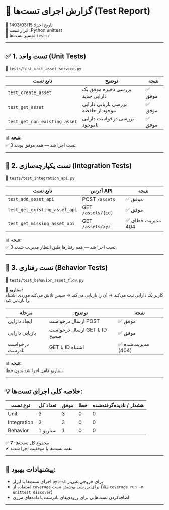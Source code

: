 
# 🧪 گزارش اجرای تست‌ها (Test Report)

📅 تاریخ اجرا: 1403/03/15  
🧰 ابزار تست: Python unittest  
📂 مسیر تست‌ها: `tests/`

---

## ✅ 1. تست واحد (Unit Tests)
📁 `tests/test_unit_asset_service.py`

| تابع تست | توضیح | نتیجه |
|----------|-------|--------|
| `test_create_asset` | بررسی ذخیره موفق یک دارایی جدید | ✅ موفق |
| `test_get_asset` | بررسی بازیابی دارایی موجود از حافظه | ✅ موفق |
| `test_get_non_existing_asset` | بررسی درخواست دارایی ناموجود | ✅ موفق |

📊 **نتیجه:**  
✅ 3 تست اجرا شد — همه موفق بودند.

---

## 🔗 2. تست یکپارچه‌سازی (Integration Tests)
📁 `tests/test_integration_api.py`

| تابع تست | آدرس API | نتیجه |
|----------|------------|--------|
| `test_add_asset_api` | POST `/assets` | ✅ موفق |
| `test_get_existing_asset_api` | GET `/assets/{id}` | ✅ موفق |
| `test_get_missing_asset_api` | GET `/assets/xyz` | ✅ مدیریت خطای 404 |

📊 **نتیجه:**  
✅ 3 تست اجرا شد — همه رفتارها طبق انتظار مدیریت شدند.

---

## 🤖 3. تست رفتاری (Behavior Tests)
📁 `tests/test_behavior_asset_flow.py`

🎯 **سناریو:**  
کاربر یک دارایی ثبت می‌کند → آن را بازیابی می‌کند → سپس تلاش می‌کند موردی اشتباه را بازیابی کند.

| مرحله | توضیح | نتیجه |
|--------|--------|--------|
| ایجاد دارایی | ارسال درخواست POST | ✅ موفق |
| بازیابی دارایی | ارسال درخواست GET با ID صحیح | ✅ موفق |
| درخواست نادرست | GET با ID اشتباه | ✅ مدیریت‌شده (404) |

📊 **نتیجه:**  
سناریو کامل اجرا شد بدون خطا.

---

## 💡 خلاصه کلی اجرای تست‌ها:

| نوع تست | تعداد کل | موفق | خطا | هشدار / نادیده‌گرفته‌شده |
|----------|-----------|--------|------|----------------------------|
| Unit     | 3         | 3      | 0    | 0                          |
| Integration | 3      | 3      | 0    | 0                          |
| Behavior | 1 سناریو | 1      | 0    | 0                          |

✅ مجموع کل تست‌ها: **7**  
✔ همه تست‌ها با موفقیت اجرا شدند.

---

## 🧪 پیشنهادات بهبود:
- اجرای تست‌ها با ابزار `pytest` برای خروجی غنی‌تر
- استفاده از `coverage` برای بررسی پوشش تست (مثلاً `coverage run -m unittest discover`)
- اضافه‌کردن تست‌هایی برای ورودی‌های نادرست یا داده‌های مرزی

---

